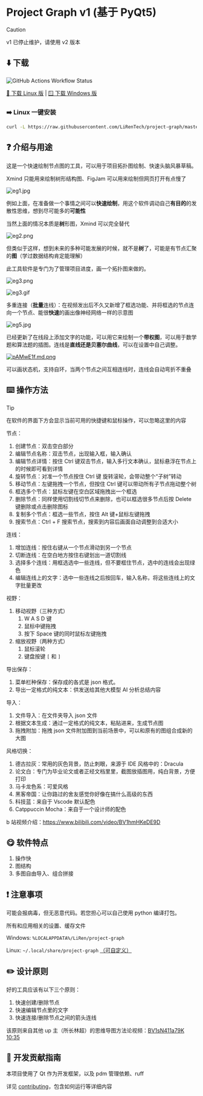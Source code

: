 # Project Graph v1 (基于 PyQt5)

> [!CAUTION]
> v1 已停止维护，请使用 v2 版本

## ⬇️ 下载

![GitHub Actions Workflow Status](https://img.shields.io/github/actions/workflow/status/LiRenTech/project-graph/package.yml)

[🐧 下载 Linux 版](https://nightly.link/LiRenTech/project-graph/workflows/package/master/project-graph_linux.zip) | [🪟 下载 Windows 版](https://nightly.link/LiRenTech/project-graph/workflows/package/master/project-graph_windows.zip)

### ➡️ Linux 一键安装

```sh
curl -L https://raw.githubusercontent.com/LiRenTech/project-graph/master/install.sh | sudo sh
```

## ❓ 介绍与用途

这是一个快速绘制节点图的工具，可以用于项目拓扑图绘制、快速头脑风暴草稿。

Xmind 只能用来绘制树形结构图、FigJam 可以用来绘制但网页打开有点慢了

![eg1.jpg](https://s2.loli.net/2024/09/04/UtkAGxCW4VTlBqN.jpg)

例如上面，在准备做一个事情之间可以**快速绘制**，用这个软件调动自己**有目的**的发散性思维，想到尽可能多的**可能性**

当然上面的情况本质是**树**形图，Xmind 可以完全替代

![eg2.png](https://s2.loli.net/2024/09/04/aE8ACKWlyB16Tvh.png)

但类似于这样，想到未来的多种可能发展的时候，就不是**树**了，可能是有节点汇聚的**图**（学过数据结构肯定能理解）

此工具软件是专门为了管理项目进度，画一个拓扑图来做的。

![eg3.png](https://s2.loli.net/2024/09/04/qAU7LCw83umZFgT.png)

![eg3.gif](https://s2.loli.net/2024/09/04/QHkfEyvmiTpNq2X.gif)

多重连接（**批量**连线）：在视频发出后不久又新增了框选功能、并将框选的节点连向一个节点、能很**快速**的画出像神经网络一样的示意图

![eg5.jpg](https://s2.loli.net/2024/09/04/mOS6hn9Kuo2GMNE.jpg)

已经更新了在线段上添加文字的功能，可以用它来绘制一个**带权图**，可以用于数学题和算法题的插图。连线是**直线还是贝塞尔曲线**，可以在设置中自己调整。

[![pAMwE1f.md.png](https://s21.ax1x.com/2024/09/21/pAMwE1f.md.png)](https://imgse.com/i/pAMwE1f)

可以画状态机，支持自环，当两个节点之间互相连线时，连线会自动弯折不重叠

## ⌨️ 操作方法

> [!TIP]
> 在软件的界面下方会显示当前可用的快捷键和鼠标操作，可以忽略这里的内容

节点：

1. 创建节点：双击空白部分
2. 编辑节点名称：双击节点，出现输入框，输入确认
3. 编辑节点详情：按住 Ctrl 键双击节点，输入多行文本确认，鼠标悬浮在节点上的时候即可看到详情
4. 旋转节点：对准一个节点按住 Ctrl 键 旋转滚轮，会带动整个“子树”转动
5. 移动节点：左键拖拽一个节点，但按住 Ctrl 键可以带动所有子节点拖动整个树
6. 框选多个节点：鼠标左键在空白区域拖拽出一个框选
7. 删除节点：同样使用切割线切节点来删除，也可以框选很多节点后按 Delete 键删除或点击删除图标
8. 复制多个节点：框选一些节点，按住 Alt 键+鼠标左键拖拽
9. 搜索节点：Ctrl + F 搜索节点，搜索到内容后画面自动调整到合适大小

连线：

1. 增加连线：按住右键从一个节点滑动到另一个节点
2. 切断连线：在空白地方按住右键划出一道切割线
3. 选择多个连线：用框选选中一些连线，但不要框住节点，选中的连线会出现绿色
4. 编辑连线上的文字：选中一些连线之后按回车，输入名称，将这些连线上的文字批量更改

视野：

1. 移动视野（三种方式）
   1. W A S D 键
   2. 鼠标中键拖拽
   3. 按下 Space 键的同时鼠标左键拖拽
2. 缩放视野（两种方式）
   1. 鼠标滚轮
   2. 键盘按键 `[` 和 `]`

导出保存：

1. 菜单栏种保存：保存成的各式是 json 格式。
2. 导出一定格式的纯文本：供发送给其他大模型 AI 分析总结内容

导入：

1. 文件导入：在文件夹导入 json 文件
2. 根据文本生成：通过一定格式的纯文本，粘贴进来，生成节点图
3. 拖拽附加：拖拽 json 文件附加图到当前场景中，可以和原有的图组合成新的大图

风格切换：

1. 德古拉灰：常用的灰色背景，防止刺眼，来源于 IDE 风格中的：Dracula
2. 论文白：专门为毕业论文或者正经文档里里，截图放插图用，纯白背景，方便打印
3. 马卡龙色系：可爱风格
4. 黑客帝国：让你路过的舍友感觉你好像在搞什么高级的东西
5. 科技蓝：来自于 Vscode 默认配色
6. Catppuccin Mocha：来自于一个设计师的配色

b 站视频介绍：https://www.bilibili.com/video/BV1hmHKeDE9D

## 😋 软件特点

1. 操作快
2. 图结构
3. 多图自由导入、组合拼接

## ❗ 注意事项

可能会报病毒，但无恶意代码。若您担心可以自己使用 python 编译打包。

所有和应用相关的设置、缓存文件

Windows: `%LOCALAPPDATA%/LiRen/project-graph`

Linux: `~/.local/share/project-graph` [（可自定义）](https://specifications.freedesktop.org/basedir-spec/latest/)

## ✏️ 设计原则

好的工具应该有以下三个原则：

1. 快速创建/删除节点
2. 快速编辑节点里的文字
3. 快速连接/删除节点之间的箭头连线

该原则来自其他 up 主（所长林超）的思维导图方法论视频：[BV1sN411a79K 10:35](https://www.bilibili.com/video/BV1sN411a79K?t=634.5)

## 📖 开发贡献指南

本项目使用了 Qt 作为开发框架，以及 pdm 管理依赖、ruff

详见 [contributing](contributing.md)，包含如何运行等详细内容

